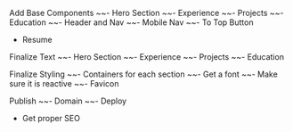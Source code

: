 Add Base Components
~~- Hero Section
~~- Experience
~~- Projects
~~- Education
~~- Header and Nav
~~- Mobile Nav
~~- To Top Button
- Resume

Finalize Text
~~- Hero Section
~~- Experience
~~- Projects
~~- Education

Finalize Styling
~~- Containers for each section
~~- Get a font
~~- Make sure it is reactive
~~- Favicon

Publish
~~- Domain
~~- Deploy
- Get proper SEO